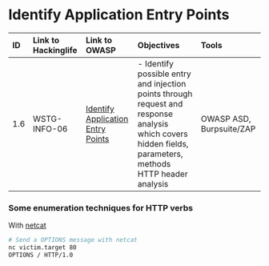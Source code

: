 
# Identify Application Entry Points


|ID|Link to Hackinglife|Link to OWASP|Objectives|Tools|
|:---|:---|:---|:---|:---|
|1.6|WSTG-INFO-06|[Identify Application Entry Points](https://owasp.org/www-project-web-security-testing-guide/latest/4-Web_Application_Security_Testing/01-Information_Gathering/06-Identify_Application_Entry_Points)|- Identify possible entry and injection points through request and response analysis which covers hidden fields, parameters, methods HTTP header analysis|OWASP ASD, Burpsuite/ZAP|



### Some enumeration techniques for HTTP verbs

With [netcat](netcat.md)
```bash
# Send a OPTIONS message with netcat
nc victim.target 80
OPTIONS / HTTP/1.0

```
